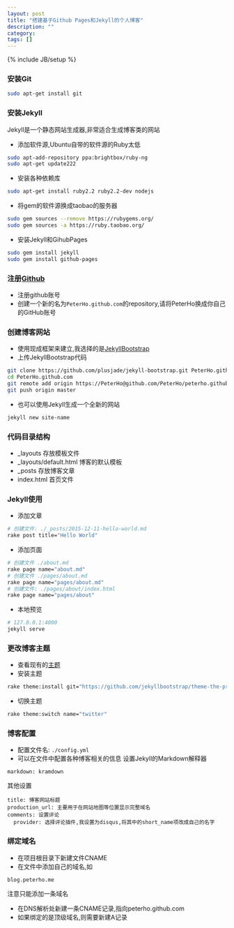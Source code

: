 ```yaml
---
layout: post
title: "搭建基于Github Pages和Jekyll的个人博客"
description: ""
category: 
tags: []
---
```

{% include JB/setup %}

### 安装Git

```sh
sudo apt-get install git
```

### 安装Jekyll
Jekyll是一个静态网站生成器,非常适合生成博客类的网站

* 添加软件源,Ubuntu自带的软件源的Ruby太低

```sh
sudo apt-add-repository ppa:brightbox/ruby-ng
sudo apt-get update222
```

* 安装各种依赖库

```sh
sudo apt-get install ruby2.2 ruby2.2-dev nodejs
```
* 将gem的软件源换成taobao的服务器

```sh
sudo gem sources --remove https://rubygems.org/
sudo gem sources -a https://ruby.taobao.org/
```
* 安装Jekyll和GihubPages

```sh
sudo gem install jekyll
sudo gem install github-pages
```

### 注册[Github](https://github.com/)
* 注册github账号
* 创建一个新的名为`PeterHo.github.com`的repository,请将PeterHo换成你自己的GitHub账号

### 创建博客网站
* 使用现成框架来建立,我选择的是[JekyllBootstrap](http://jekyllbootstrap.com/)
* 上传JekyllBootstrap代码

```sh
git clone https://github.com/plusjade/jekyll-bootstrap.git PeterHo.github.com
cd PeterHo.github.com
git remote add origin https://PeterHo@github.com/PeterHo/peterho.github.com.git
git push origin master
```

* 也可以使用Jekyll生成一个全新的网站

```sh
jekyll new site-name
```

### 代码目录结构
* _layouts 存放模板文件
* _layouts/default.html 博客的默认模板
* _posts 存放博客文章
* index.html 首页文件

### Jekyll使用
* 添加文章

```sh
# 创建文件: ./_posts/2015-12-11-hello-world.md
rake post title="Hello World"
```

* 添加页面

```sh
# 创建文件 ./about.md
rake page name="about.md"
# 创建文件 ./pages/about.md
rake page name="pages/about.md"
# 创建文件: ./pages/about/index.html
rake page name="pages/about"
```

* 本地预览
```sh
# 127.0.0.1:4000
jekyll serve
```

### 更改博客主题
* 查看现有的[主题](http://themes.jekyllbootstrap.com/)
* 安装主题

```sh
rake theme:install git="https://github.com/jekyllbootstrap/theme-the-program.git"
```
* 切换主题

```sh
rake theme:switch name="twitter"
```

### 博客配置
* 配置文件名: `./config.yml`
* 可以在文件中配置各种博客相关的信息
设置Jekyll的Markdown解释器
```
markdown: kramdown
```
其他设置
```
title: 博客网站标题
production_url: 主要用于在网站地图等位置显示完整域名
comments: 设置评论
  provider: 选择评论插件,我设置为disqus,将其中的short_name项改成自己的名字
```

### 绑定域名
* 在项目根目录下新建文件CNAME
* 在文件中添加自己的域名,如
```
blog.peterho.me
```
注意只能添加一条域名
* 在DNS解析处新建一条CNAME记录,指向peterho.github.com
* 如果绑定的是顶级域名,则需要新建A记录
